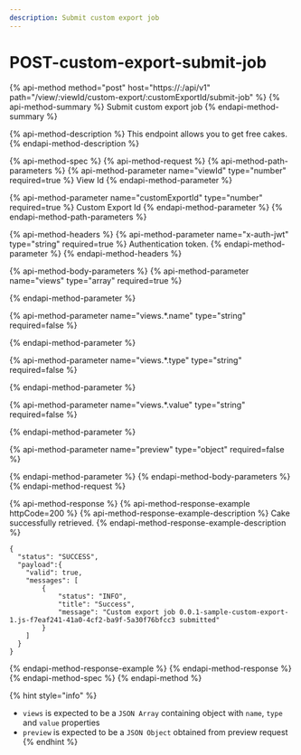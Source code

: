 ```yaml
---
description: Submit custom export job
---
```


# POST-custom-export-submit-job

{% api-method method="post" host="https://<host>:<port>/api/v1" path="/view/:viewId/custom-export/:customExportId/submit-job" %}
{% api-method-summary %}
Submit custom export job
{% endapi-method-summary %}

{% api-method-description %}
This endpoint allows you to get free cakes.
{% endapi-method-description %}

{% api-method-spec %}
{% api-method-request %}
{% api-method-path-parameters %}
{% api-method-parameter name="viewId" type="number" required=true %}
View Id
{% endapi-method-parameter %}

{% api-method-parameter name="customExportId" type="number" required=true %}
Custom Export Id
{% endapi-method-parameter %}
{% endapi-method-path-parameters %}

{% api-method-headers %}
{% api-method-parameter name="x-auth-jwt" type="string" required=true %}
Authentication token.
{% endapi-method-parameter %}
{% endapi-method-headers %}

{% api-method-body-parameters %}
{% api-method-parameter name="views" type="array" required=true %}

{% endapi-method-parameter %}

{% api-method-parameter name="views.\*.name" type="string" required=false %}

{% endapi-method-parameter %}

{% api-method-parameter name="views.\*.type" type="string" required=false %}

{% endapi-method-parameter %}

{% api-method-parameter name="views.\*.value" type="string" required=false %}

{% endapi-method-parameter %}

{% api-method-parameter name="preview" type="object" required=false %}

{% endapi-method-parameter %}
{% endapi-method-body-parameters %}
{% endapi-method-request %}

{% api-method-response %}
{% api-method-response-example httpCode=200 %}
{% api-method-response-example-description %}
Cake successfully retrieved.
{% endapi-method-response-example-description %}

```
{
  "status": "SUCCESS",
  "payload":{
    "valid": true,
    "messages": [
        {
            "status": "INFO",
            "title": "Success",
            "message": "Custom export job 0.0.1-sample-custom-export-1.js-f7eaf241-41a0-4cf2-ba9f-5a30f76bfcc3 submitted"
        }
    ]
  }
}
```
{% endapi-method-response-example %}
{% endapi-method-response %}
{% endapi-method-spec %}
{% endapi-method %}

{% hint style="info" %}
* `views` is expected to be a `JSON Array` containing object with `name`, `type` and `value` properties
* `preview` is expected to be a `JSON Object` obtained from preview request
{% endhint %}

